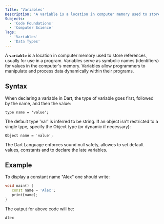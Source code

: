 ```yaml
---
Title: 'Variables'
Description: 'A variable is a location in computer memory used to store data.'
Subjects:
  - 'Code Foundations'
  - 'Computer Science'
Tags:
  - 'Variables'
  - 'Data Types'
---
```


A **`variable`** is a location in computer memory used to store references, usually for use in a program. Variables serve as symbolic names (identifiers) for values in the computer's memory. Variables allow programmers to manipulate and process data dynamically within their programs.

## Syntax

When declaring a variable in Dart, the type of variable goes first, followed by the name, and then the value:

```pseudo
type name = 'value';
```
The default type 'var' is inferred to be string. If an object isn't restricted to a single type, specify the Object type (or dynamic if necessary):

```pseudo
Object name = 'value';
```

The Dart Language enforces sound null safety, allowes to set default values, constants and to declare the late variables. 

## Example

To display a constant name "Alex" one should write:

```dart
void main() { 
   const name = 'Alex'; 
   print(name); 
}

```
The output for above code will be:

```shell
Alex
```
